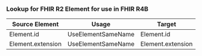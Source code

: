 ### Lookup for FHIR R2 Element for use in FHIR R4B

| Source Element | Usage | Target |
| -------------- | ----- | ------ |
| Element.id | UseElementSameName | Element.id |
| Element.extension | UseElementSameName | Element.extension |

